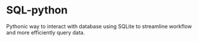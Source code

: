 # SQL-python
Pythonic way to interact with database using SQLite to streamline workflow and more efficiently query  data.
